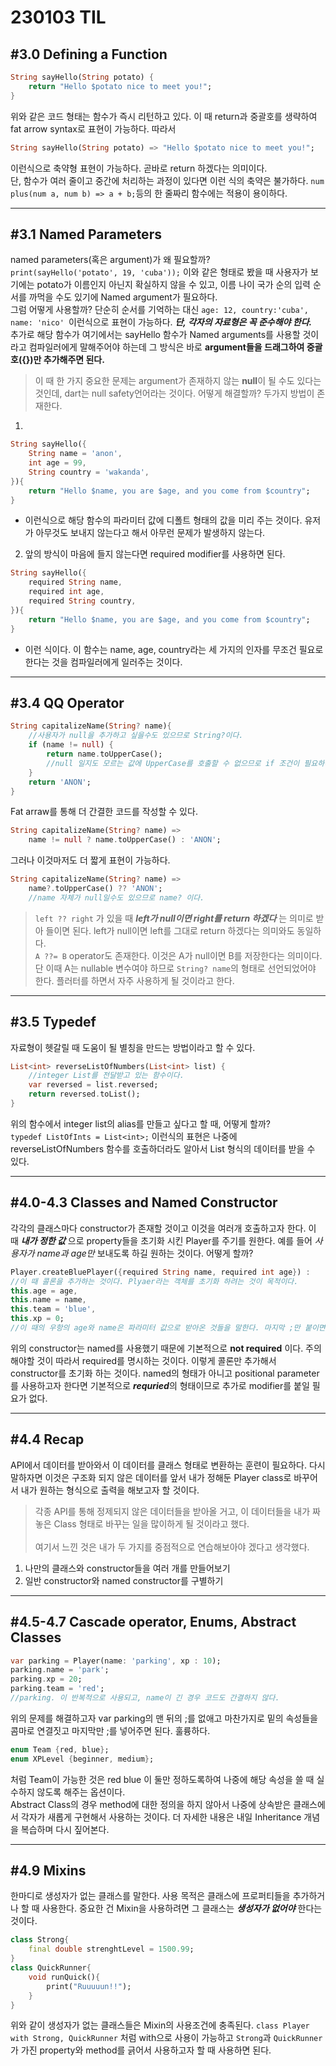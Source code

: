 
# 230103 TIL

## #3.0 Defining a Function

```dart
String sayHello(String potato) {
    return "Hello $potato nice to meet you!";
}
```
위와 같은 코드 형태는 함수가 즉시 리턴하고 있다. 이 때 return과 중괄호를 생략하여 fat arrow syntax로 표현이 가능하다. 따라서
```dart
String sayHello(String potato) => "Hello $potato nice to meet you!";
```
이런식으로 축약형 표현이 가능하다. 곧바로 return 하겠다는 의미이다.   
단, 함수가 여러 줄이고 중간에 처리하는 과정이 있다면 이런 식의 축약은 불가하다. `num plus(num a, num b) => a + b;`등의 한 줄짜리 함수에는 적용이 용이하다.  

---

## #3.1 Named Parameters

named parameters(혹은 argument)가 왜 필요할까?  
`print(sayHello('potato', 19, 'cuba'));` 
이와 같은 형태로 봤을 때 사용자가 보기에는 potato가 이름인지 아닌지 확실하지 않을 수 있고, 이름 나이 국가 순의 입력 순서를 까먹을 수도 있기에 Named argument가 필요하다.   
그럼 어떻게 사용할까? 단순히 순서를 기억하는 대신 `age: 12, country:'cuba', name: 'nico' `이런식으로 표현이 가능하다. _**단, 각자의 자료형은 꼭 준수해야 한다.**_  
추가로 해당 함수가 여기에서는 sayHello 함수가 Named arguments를 사용할 것이라고 컴파일러에게 말해주어야 하는데 그 방식은 바로 **argument들을 드래그하여 중괄호({})만 추가해주면 된다.**  
> 이 때 한 가지 중요한 문제는 argument가 존재하지 않는 **null**이 될 수도 있다는 것인데, dart는 null safety언어라는 것이다. 어떻게 해결할까? 두가지 방법이 존재한다.
1. 
```dart
String sayHello({
    String name = 'anon',
    int age = 99,
    String country = 'wakanda',
}){
    return "Hello $name, you are $age, and you come from $country";
}
```
- 이런식으로 해당 함수의 파라미터 값에 디폴트 형태의 값을 미리 주는 것이다. 유저가 아무것도 보내지 않는다고 해서 아무런 문제가 발생하지 않는다.  

2. 앞의 방식이 마음에 들지 않는다면 required modifier를 사용하면 된다.
```dart
String sayHello({
    required String name,
    required int age,
    required String country,
}){
    return "Hello $name, you are $age, and you come from $country";
}
```
- 이런 식이다. 이 함수는 name, age, country라는 세 가지의 인자를 무조건 필요로 한다는 것을 컴파일러에게 일러주는 것이다.

---

## #3.4 QQ Operator

```dart
String capitalizeName(String? name){
    //사용자가 null을 추가하고 싶을수도 있으므로 String?이다.
    if (name != null) {
        return name.toUpperCase();
        //null 일지도 모르는 값에 UpperCase를 호출할 수 없으므로 if 조건이 필요하다.
    }
    return 'ANON';
}
```
Fat arraw를 통해 더 간결한 코드를 작성할 수 있다.
```dart
String capitalizeName(String? name) =>
    name != null ? name.toUpperCase() : 'ANON';
```
그러나 이것마저도 더 짧게 표현이 가능하다.
```dart
String capitalizeName(String? name) =>
    name?.toUpperCase() ?? 'ANON';
    //name 자체가 null일수도 있으므로 name? 이다.
```
> `left ?? right` 가 있을 때 _**left가 null이면 right를 return 하겠다**_ 는 의미로 받아 들이면 된다. left가 null이면 left를 그대로 return 하겠다는 의미와도 동일하다.  
``A ??= B`` operator도 존재한다. 이것은 A가 null이면 B를 저장한다는 의미이다. 단 이때 A는 nullable 변수여야 하므로 `String? name`의 형태로 선언되었어야 한다. 플러터를 하면서 자주 사용하게 될 것이라고 한다.

---

## #3.5 Typedef

자료형이 헷갈릴 때 도움이 될 별칭을 만드는 방법이라고 할 수 있다.
```dart
List<int> reverseListOfNumbers(List<int> list) {
    //integer List를 전달받고 있는 함수이다.
    var reversed = list.reversed;
    return reversed.toList();
}
```
위의 함수에서 integer list의 alias를 만들고 싶다고 할 때, 어떻게 할까?  
`typedef ListOfInts = List<int>;` 이런식의 표현은 나중에 reverseListOfNumbers 함수를 호출하더라도 알아서 List<int> 형식의 데이터를 받을 수 있다.

---

## #4.0-4.3 Classes and Named Constructor

각각의 클래스마다 constructor가 존재할 것이고 이것을 여러개 호출하고자 한다. 이 때 ***내가 정한 값*** 으로 property들을 초기화 시킨 Player를 주기를 원한다. 예를 들어 _사용자가 name과 age만_ 보내도록 하길 원하는 것이다. 어떻게 할까?  

```dart
Player.createBluePlayer({required String name, required int age}) :
//이 때 콜론을 추가하는 것이다. Plyaer라는 객체를 초기화 하려는 것이 목적이다.
this.age = age,
this.name = name,
this.team = 'blue',
this.xp = 0;
//이 때의 우항의 age와 name은 파라미터 값으로 받아온 것들을 말한다. 마지막 ;만 붙이면 완성이다.
```
위의 constructor는 named를 사용했기 때문에 기본적으로 **not required** 이다. 주의 해야할 것이 따라서 required를 명시하는 것이다. 이렇게 콜론만 추가해서 constructor를 초기화 하는 것이다. named의 형태가 아니고 positional parameter를 사용하고자 한다면 기본적으로 ***requried***의 형태이므로 추가로 modifier를 붙일 필요가 없다.

---

## #4.4 Recap

API에서 데이터를 받아와서 이 데이터를 클래스 형태로 변환하는 훈련이 필요하다. 다시 말하자면 이것은 구조화 되지 않은 데이터를 앞서 내가 정해둔 Player class로 바꾸어서 내가 원하는 형식으로 출력을 해보고자 할 것이다.  
> 각종 API를 통해 정제되지 않은 데이터들을 받아올 거고, 이 데이터들을 내가 짜놓은 Class 형태로 바꾸는 일을 많이하게 될 것이라고 했다.\
\
여기서 느낀 것은 내가 두 가지를 중점적으로 연습해보아야 겠다고 생각했다. 
1. 나만의 클래스와 constructor들을 여러 개를 만들어보기
2. 일반 constructor와 named constructor를 구별하기
---

## #4.5-4.7 Cascade operator, Enums, Abstract Classes

```dart
var parking = Player(name: 'parking', xp : 10);
parking.name = 'park';
parking.xp = 20;
parking.team = 'red';
//parking. 이 반복적으로 사용되고, name이 긴 경우 코드도 간결하지 않다.
```
위의 문제를 해결하고자 var parking의 맨 뒤의 ;를 없애고 마찬가지로 밑의 속성들을 콤마로 연결짓고 마지막만 ;를 넣어주면 된다. 훌륭하다.
```dart
enum Team {red, blue};
enum XPLevel {beginner, medium};
```
처럼 Team이 가능한 것은 red blue 이 둘만 정하도록하여 나중에 해당 속성을 쓸 때 실수하지 않도록 해주는 옵션이다.  
Abstract Class의 경우 method에 대한 정의을 하지 않아서 나중에 상속받은 클래스에서 각자가 새롭게 구현해서 사용하는 것이다. 더 자세한 내용은 내일 Inheritance 개념을 복습하며 다시 짚어본다.  

---

## #4.9 Mixins
한마디로 생성자가 없는 클래스를 말한다. 사용 목적은 클래스에 프로퍼티들을 추가하거나 할 때 사용한다. 중요한 건 Mixin을 사용하려면 그 클래스는 ***생성자가 없어야*** 한다는 것이다.
```dart
class Strong{
    final double strenghtLevel = 1500.99;
}
class QuickRunner{
    void runQuick(){
        print("Ruuuuun!!");
    }
}
```
위와 같이 생성자가 없는 클래스들은 Mixin의 사용조건에 충족된다. `class Player with Strong, QuickRunner` 처럼 with으로 사용이 가능하고 `Strong`과 `QuickRunner`가 가진 property와 method를 긁어서 사용하고자 할 때 사용하면 된다. 